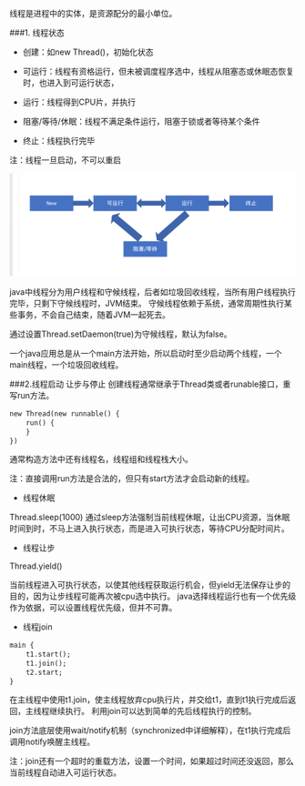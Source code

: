 线程是进程中的实体，是资源配分的最小单位。

###1. 线程状态

- 创建：如new Thread()，初始化状态

- 可运行：线程有资格运行，但未被调度程序选中，线程从阻塞态或休眠态恢复时，也进入到可运行状态，

- 运行：线程得到CPU片，并执行

- 阻塞/等待/休眠：线程不满足条件运行，阻塞于锁或者等待某个条件

- 终止：线程执行完毕

注：线程一旦启动，不可以重启

![](./images/并发1.png)

java中线程分为用户线程和守候线程，后者如垃圾回收线程，当所有用户线程执行完毕，只剩下守候线程时，JVM结束。
守候线程依赖于系统，通常周期性执行某些事务，不会自己结束，随着JVM一起死去。

通过设置Thread.setDaemon(true)为守候线程，默认为false。

一个java应用总是从一个main方法开始，所以启动时至少启动两个线程，一个main线程，一个垃圾回收线程。

###2.线程启动 让步与停止
创建线程通常继承于Thread类或者runable接口，重写run方法。
````
new Thread(new runnable() {
    run() {
    }
})
````
通常构造方法中还有线程名，线程组和线程栈大小。

注：直接调用run方法是合法的，但只有start方法才会启动新的线程。

- 线程休眠

Thread.sleep(1000)
通过sleep方法强制当前线程休眠，让出CPU资源，当休眠时间到时，不马上进入执行状态，而是进入可执行状态，等待CPU分配时间片。

- 线程让步

Thread.yield()

当前线程进入可执行状态，以使其他线程获取运行机会，但yield无法保存让步的目的，因为让步线程可能再次被cpu选中执行。
java选择线程运行也有一个优先级作为依据，可以设置线程优先级，但并不可靠。

- 线程join

````
main {
    t1.start();
    t1.join();
    t2.start;
}
````
在主线程中使用t1.join，使主线程放弃cpu执行片，并交给t1，直到t1执行完成后返回，主线程继续执行。
利用join可以达到简单的先后线程执行的控制。

join方法底层使用wait/notify机制（synchronized中详细解释），在t1执行完成后调用notify唤醒主线程。

注：join还有一个超时的重载方法，设置一个时间，如果超过时间还没返回，那么当前线程自动进入可运行状态。


